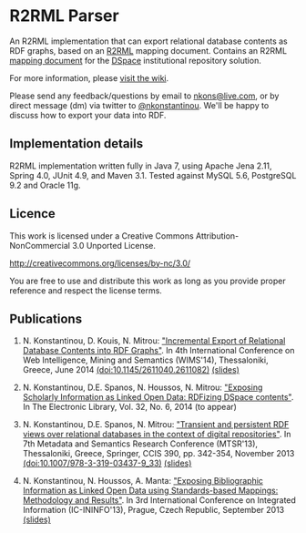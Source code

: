 # R2RML Parser

An R2RML implementation that can export relational database contents as RDF graphs, based on an [R2RML](http://www.w3.org/TR/r2rml/) mapping document. Contains an R2RML [mapping document](https://github.com/nkons/r2rml-parser/blob/master/dspace/dspace-mapping.rdf) for the [DSpace](http://www.dspace.org/) institutional repository solution.

For more information, please [visit the wiki](https://github.com/nkons/r2rml-parser/wiki).

Please send any feedback/questions by email to [nkons@live.com](mailto:nkons@live.com), or by direct message (dm) via twitter to [@nkonstantinou](https://twitter.com/nkonstantinou). We'll be happy to discuss how to export your data into RDF.

## Implementation details

R2RML implementation written fully in Java 7, using Apache Jena 2.11, Spring 4.0, JUnit 4.9, and Maven 3.1. Tested against MySQL 5.6, PostgreSQL 9.2 and Oracle 11g.

## Licence

This work is licensed under a Creative Commons Attribution-NonCommercial 3.0 Unported License.

http://creativecommons.org/licenses/by-nc/3.0/

You are free to use and distribute this work as long as you provide proper reference and respect the license terms.

## Publications

1. N. Konstantinou, D. Kouis, N. Mitrou: ["Incremental Export of Relational Database Contents into RDF Graphs"](https://www.researchgate.net/publication/262098563_Incremental_Export_of_Relational_Database_Contents_into_RDF_Graphs). In 4th International Conference on Web Intelligence, Mining and Semantics (WIMS'14), Thessaloniki, Greece, June 2014 [(doi:10.1145/2611040.2611082)](http://dx.doi.org/10.1145/2611040.2611082) [(slides)](http://www.slideshare.net/nkons/wims14-v2)

1. N. Konstantinou, D.E. Spanos, N. Houssos, N. Mitrou: ["Exposing Scholarly Information as Linked Open Data: RDFizing DSpace contents"](https://www.researchgate.net/publication/236881378_Exposing_Scholarly_Information_as_Linked_Open_Data_RDFizing_DSpace_contents). In The Electronic Library, Vol. 32, No. 6, 2014 (to appear)

1. N. Konstantinou, D.E. Spanos, N. Mitrou: ["Transient and persistent RDF views over relational databases in the context of digital repositories"](https://www.researchgate.net/publication/258235039_Transient_and_persistent_RDF_views_over_relational_databases_in_the_context_of_digital_repositories). In 7th Metadata and Semantics Research Conference (MTSR'13), Thessaloniki, Greece, Springer, CCIS 390, pp. 342-354, November 2013 [(doi:10.1007/978-3-319-03437-9_33)](http://dx.doi.org/10.1007/978-3-319-03437-9_33) [(slides)](http://www.slideshare.net/nkons/transient-and-persistent-rdf-views-over-relational-databases-in-the-context-of-digital-repositories)

1. N. Konstantinou, N. Houssos, A. Manta: ["Exposing Bibliographic Information as Linked Open Data using Standards-based Mappings: Methodology and Results"](https://www.researchgate.net/publication/256691164_Exposing_Bibliographic_Information_as_Linked_Open_Data_using_Standards-based_Mappings_Methodology_and_Results). In 3rd International Conference on Integrated Information (IC-ININFO'13), Prague, Czech Republic, September 2013 [(slides)](http://www.slideshare.net/nkons/exposing-bibliographic-information-as-linked-open-data-using-standardsbased-mappings-methodology-and-results)
